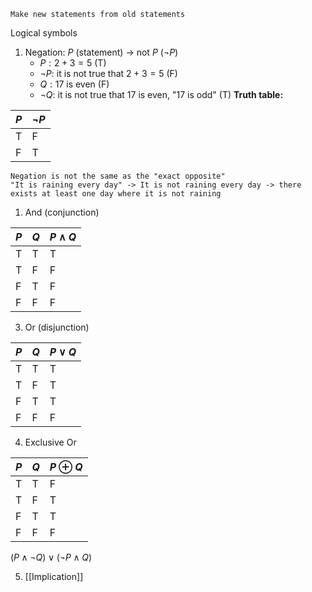 	Make new statements from old statements

Logical symbols
1. Negation: $P$ (statement) $\to$ not $P$ ($\neg P$)
	- $P:2+3=5$ (T)
	- $\neg P:$ it is not true that $2+3=5$ (F)
	- $Q:17\text{ is even}$ (F)
	- $\neg Q:$ it is not true that 17 is even, "17 is odd" (T)
	**Truth table:**

| $P$ | $\neg P$ |
| --- | -------- |
| T   | F        |
| F   | T        |
	Negation is not the same as the "exact opposite"
	"It is raining every day" -> It is not raining every day -> there exists at least one day where it is not raining

1. And (conjunction)

| $P$ | $Q$ | $P\land Q$ |
| --- | --- | ---------- |
| T   | T   | T          |
| T   | F   | F          |
| F   | T   | F          |
| F   | F   | F          |

3. Or (disjunction)

| $P$ | $Q$ | $P\lor Q$ |
| --- | --- | --------- |
| T   | T   | T         |
| T   | F   | T         |
| F   | T   | T         |
| F   | F   | F         |

4. Exclusive Or

| $P$ | $Q$ | $P\oplus Q$ |
| --- | --- | ----------- |
| T   | T   | F           |
| T   | F   | T           |
| F   | T   | T           |
| F   | F   | F           |
$(P\land \neg Q)\lor(\neg P\land Q)$

5. [[Implication]]
